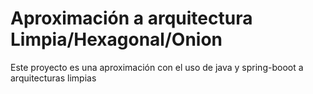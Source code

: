 # Aproximación a arquitectura Limpia/Hexagonal/Onion

Este proyecto es una aproximación con el uso de java y spring-booot a arquitecturas limpias
